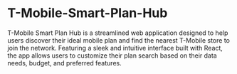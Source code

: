 # T-Mobile-Smart-Plan-Hub
T-Mobile Smart Plan Hub is a streamlined web application designed to help users discover their ideal mobile plan and find the nearest T-Mobile store to join the network. Featuring a sleek and intuitive interface built with React, the app allows users to customize their plan search based on their data needs, budget, and preferred features.
